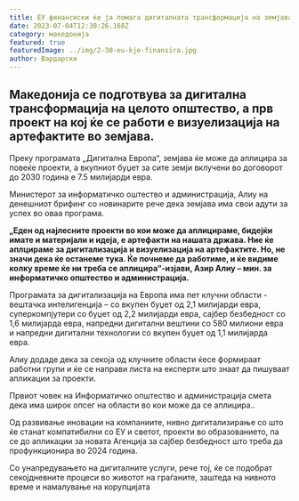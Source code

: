 ```yaml
---
title: ЕУ финансиски ќе ја помага дигиталната трансформација на земјава
date: 2023-07-04T12:30:26.168Z
category: македонија
featured: true
featuredImage: ../img/2-30-eu-kje-finansira.jpg
author: Вардарски
---
```

<!--StartFragment-->

## Македонија се подготвува за дигитална трансформација на целото општество, а прв проект на кој ќе се работи е визуелизација на артефактите во земјава.



<!--EndFragment--><!--StartFragment-->

Преку програмата „Дигитална Европа“, земјава ќе може да аплицира за повеќе проекти, а вкупниот буџет за сите земји вклучени во договорот до 2030 година е 7.5 милијарди евра.

Министерот за информатичко оштество и администрација, Алиу на денешниот брифинг со новинарите рече дека земјава има свои адути за успех во оваа програма.

**„Еден од најлесните проекти во кои може да аплицираме, бидејќи имате и материјали и идеја, е артефакти на нашата држава. Ние ќе аплцираме за дигитализација и визуелизација на артефактите. Но, не значи дека ќе останеме тука. Ќе почнеме да работиме, и ќе видиме колку време ќе ни треба се аплицира“-изјави, Азир Алиу – мин. за информатичко општество и администрација.**

Програмата за дигитализација на Европа има пет клучни области - вештачка интелигенција – со вкупен буџет од 2,1 милијарди евра, суперкомпјутери со буџет од 2,2 милијарди евра, сајбер безбедност со 1,6 милијарда евра, напредни дигитални вештини со 580 милиони евра и напредни дигитални технологии со вкупен буџет од 1,1 милијарда евра.

Алиу додаде дека за секоја од клучните области ќесе формираат работни групи и ќе се направи листа на експерти што знаат да пишуваат апликации за проекти.

Првиот човек на Информатичко општество и администрација смета дека има широк опсег на области во кои може да се аплицира..

Од развивање иновации на компаниите, нивно дигитализирање со што ќе станат компатибилни со ЕУ и светот, проекти во образованието, па се до апликации за новата Агенција за сајбер безбедност што треба да профункционира во 2024 година.

Со унапредувањето на дигиталните услуги, рече тој, ќе се подобрат секојдневните процеси во животот на граѓаните, заштеда на нивното време и намалување на корупцијата



<!--EndFragment-->